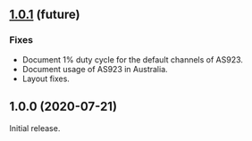 ## [1.0.1](https://github.com/avbentem/airtime-calculator/compare/v1.0.0...master) (future)

### Fixes

- Document 1% duty cycle for the default channels of AS923.
- Document usage of AS923 in Australia.
- Layout fixes.

## 1.0.0 (2020-07-21)

Initial release.
